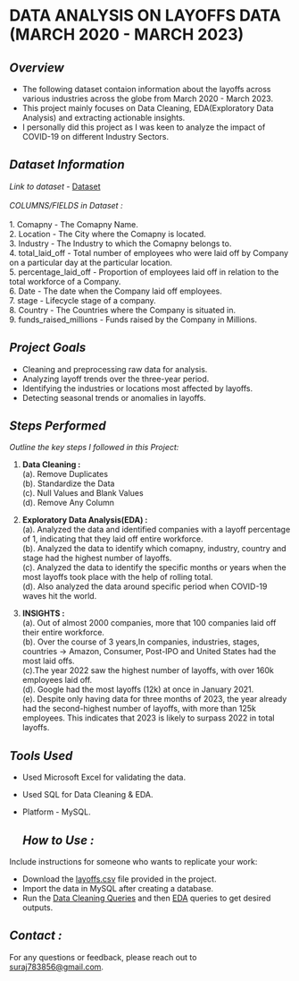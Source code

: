 # **DATA ANALYSIS ON LAYOFFS DATA (MARCH 2020 - MARCH 2023)**

## *Overview*
- The following dataset contaion information about the layoffs across various industries across the globe from March 2020 - March 2023.
- This project mainly focuses on Data Cleaning, EDA(Exploratory Data Analysis) and extracting actionable insights.
- I personally did this project as I was keen to analyze the impact of COVID-19 on different Industry Sectors.

## *Dataset Information*
_Link to dataset_ - [Dataset](https://www.kaggle.com/datasets/swaptr/layoffs-2022) <br>
<br>
_*COLUMNS/FIELDS in Dataset :*_ <br>
<br>
      1. Comapny - The Comapny Name.<br>
      2. Location - The City where the Comapny is located.<br>
      3. Industry - The Industry to which the Comapny belongs to.<br>
      4. total_laid_off - Total number of employees who were laid off by Company on a particular day at the particular location.<br>
      5. percentage_laid_off - Proportion of employees laid off in relation to the total workforce of a Company.<br>
      6. Date - The date when the Company laid off employees.<br>
      7. stage - Lifecycle stage of a company.<br>
      8. Country - The Countries where the Company is situated in.<br>
      9. funds_raised_millions - Funds raised by the Company in Millions.<br>


## *Project Goals*

- Cleaning and preprocessing raw data for analysis.
- Analyzing layoff trends over the three-year period.
- Identifying the industries or locations most affected by layoffs.
- Detecting seasonal trends or anomalies in layoffs.


## *Steps Performed*
_Outline the key steps I followed in this Project:_ <br>

1. **Data Cleaning :** <br>
 (a). Remove Duplicates<br>
 (b). Standardize the Data<br>
 (c). Null Values and Blank Values<br>
 (d). Remove Any Column<br>

2. **Exploratory Data Analysis(EDA) :** <br>
 (a). Analyzed the data and identified companies with a layoff percentage of 1, indicating that they laid off entire workforce.<br>
 (b). Analyzed the data to identify which comapny, industry, country and stage had the highest number of layoffs.<br>
 (c). Analyzed the data to identify the specific months or years when the most layoffs took place with the help of rolling total.<br>
 (d). Also analyzed the data around specific period when COVID-19 waves hit the world.<br>

3. **INSIGHTS :** <br>
   (a). Out of almost 2000 companies, more that 100 companies laid off their entire workforce.<br>
   (b). Over the course of 3 years,In companies, industries, stages, countries -> Amazon, Consumer, Post-IPO and United States had the most laid offs.<br>
   (c).The year 2022 saw the highest number of layoffs, with over 160k employees laid off.<br>
   (d). Google had the most layoffs (12k) at once in January 2021.<br>
   (e). Despite only having data for three months of 2023, the year already had the second-highest number of layoffs, with more than 125k employees. This indicates that 2023 is likely to surpass 2022 in total layoffs.<br>


## *Tools Used*
- Used Microsoft Excel for validating the data.
- Used SQL for Data Cleaning & EDA.
- Platform - MySQL.

  ## *How to Use :*
 Include instructions for someone who wants to replicate your work: <br>
 - Download the [layoffs.csv](https://github.com/Sooraj1411/Data-Cleaning-EDA/blob/main/layoffs.csv) file provided in the project.
 - Import the data in MySQL after creating a database.
 - Run the [Data Cleaning Queries](https://github.com/Sooraj1411/Data-Cleaning-EDA/blob/main/Data%20Cleaning%20the%20layoff%20file.sql) and then [EDA](https://github.com/Sooraj1411/Data-Cleaning-EDA/blob/main/EDA.sql) queries to get desired outputs.

## *Contact :*
For any questions or feedback, please reach out to [suraj783856@gmail.com](mailto:suraj783856@gmail.com).
